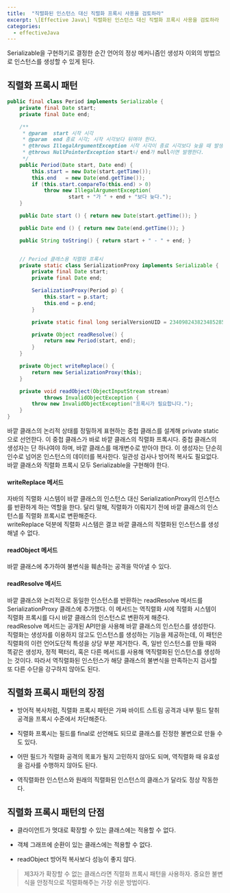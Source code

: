```yaml
---
title:  "직렬화된 인스턴스 대신 직렬화 프록시 사용을 검토하라"
excerpt: \[Effective Java\] 직렬화된 인스턴스 대신 직렬화 프록시 사용을 검토하라
categories:
  - effectiveJava
---
```


Serializable을 구현하기로 결정한 순간 언어의 정상 메커니즘인 생성자 이외의 방법으로 인스턴스를 생성할 수 있게 된다.

## 직렬화 프록시 패턴
  
```java
public final class Period implements Serializable {
    private final Date start;
    private final Date end;

    /**
     * @param  start 시작 시각
     * @param  end 종료 시각; 시작 시각보다 뒤여야 한다.
     * @throws IllegalArgumentException 시작 시각이 종료 시각보다 늦을 때 발생한다.
     * @throws NullPointerException start나 end가 null이면 발행한다.
     */
    public Period(Date start, Date end) {
        this.start = new Date(start.getTime());
        this.end   = new Date(end.getTime());
        if (this.start.compareTo(this.end) > 0)
            throw new IllegalArgumentException(
                    start + "가 " + end + "보다 늦다.");
    }

    public Date start () { return new Date(start.getTime()); }

    public Date end () { return new Date(end.getTime()); }

    public String toString() { return start + " - " + end; }


    // Period 클래스용 직렬화 프록시
    private static class SerializationProxy implements Serializable {
        private final Date start;
        private final Date end;

        SerializationProxy(Period p) {
            this.start = p.start;
            this.end = p.end;
        }

        private static final long serialVersionUID = 234098243823485285L;

        private Object readResolve() {
            return new Period(start, end);
        }
    }

    private Object writeReplace() {
        return new SerializationProxy(this);
    }

    private void readObject(ObjectInputStream stream)
            throws InvalidObjectException {
        throw new InvalidObjectException("프록시가 필요합니다.");
    }
}
```  

바깥 클래스의 논리적 상태를 정밀하게 표현하는 중첩 클래스를 설계해 private static으로 선언한다. 이 중첩 클래스가 바로 바깥 클래스의 직렬화 프록시다. 중첩 클래스의 생성자는 단 하나여야 하며, 바깥 클래스를 매개변수로 받아야 한다. 이 생성자는 단순히 인수로 넘어온 인스턴스의 데이터를 복사한다. 일관성 검사나 방어적 복사도 필요없다. 바깥 클래스와 직렬화 프록시 모두 Serializable을 구현해야 한다.

#### writeReplace 메서드
자바의 직렬화 시스템이 바깥 클래스의 인스턴스 대신 SerializationProxy의 인스턴스를 반환하게 하는 역할을 한다. 달리 말해, 직렬화가 이뤄지기 전에 바깥 클래스의 인스턴스를 직렬화 프록시로 변환해준다.  
writeReplace 덕분에 직렬화 시스템은 결코 바깥 클래스의 직렬화된 인스턴스를 생성해낼 수 없다.

#### readObject 메서드
바깥 클래스에 추가하여 불변식을 훼손하는 공격을 막아낼 수 있다.

#### readResolve 메서드
바깥 클래스와 논리적으로 동일한 인스턴스를 반환하는 readResolve 메서드를 SerializationProxy 클래스에 추가했다. 이 메서드는 역직렬화 시에 직렬화 시스템이 직렬화 프록시를 다시 바깥 클래스의 인스턴스로 변환하게 해준다.  
readResolve 메서드는 공개된 API만을 사용해 바깥 클래스의 인스턴스를 생성한다. 직렬화는 생성자를 이용하지 않고도 인스턴스를 생성하는 기능을 제공하는데, 이 패턴은 직렬화의 이런 언어도단적 특성을 상당 부분 제거한다. 즉, 일반 인스턴스를 만들 때와 똑같은 생성자, 정적 팩터리, 혹은 다른 메서드를 사용해 역직렬화된 인스턴스를 생성하는 것이다. 따라서 역직렬화된 인스턴스가 해당 클래스의 불변식을 만족하는지 검사할 또 다른 수단을 강구하지 않아도 된다.


## 직렬화 프록시 패턴의 장점

- 방어적 복사처럼, 직렬화 프록시 패턴은 가짜 바이트 스트림 공격과 내부 필드 탈취 공격을 프록시 수준에서 차단해준다.

- 직렬화 프록시는 필드를 final로 선언해도 되므로 클래스를 진정한 불변으로 만들 수도 있다.

- 어떤 필드가 직렬화 공격의 목표가 될지 고민하지 않아도 되며, 역직렬화 때 유효성을 검사를 수행하지 않아도 된다.

- 역직렬화한 인스턴스와 원래의 직렬화된 인스턴스의 클래스가 달라도 정상 작동한다.

## 직렬화 프록시 패턴의 단점

- 클라이언트가 멋대로 확장할 수 있는 클래스에는 적용할 수 없다.

- 객체 그래프에 순환이 있는 클래스에는 적용할 수 없다.

- readObject 방어적 복사보다 성능이 좋지 않다.

> 제3자가 확장할 수 없는 클래스라면 직렬화 프록시 패턴을 사용하자. 중요한 불변식을 안정적으로 직렬화해주는 가장 쉬운 방법이다.